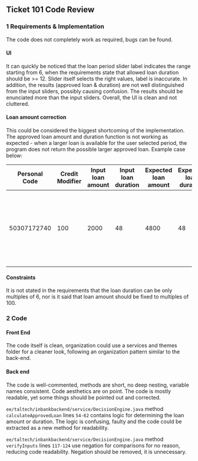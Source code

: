 ## Ticket 101 Code Review

### 1 Requirements & Implementation

The code does not completely work as required, bugs can be found. 

#### UI

It can quickly be noticed that the loan period slider label indicates the range starting from 6,
when the requirements state that allowed loan duration should be >= 12. Slider itself selects the right values, 
label is inaccurate. In addition, the results (approved loan & duration) are not well distinguished from
the input sliders, possibly causing confusion. The results should be enunciated more than the input sliders.
Overall, the UI is clean and not cluttered.

#### Loan amount correction

This could be considered the biggest shortcoming of the implementation.
The approved loan amount and duration function is not working as expected - when a larger loan is available for the user selected period,
the program does not return the possible larger approved loan. Example case below:


| Personal Code 	| Credit Modifier 	 | Input loan amount   	 | Input loan duration 	 | Expected loan amount 	 | Expected loan duration 	 | Actual loan amount 	 | Actual loan duration 	 | Fault 	                                                                   |
|---------------	|-------------------|-----------------------|-----------------------|------------------------|--------------------------|----------------------|------------------------|---------------------------------------------------------------------------|
|    50307172740 	| 100 	             | 2000    	             | 48	                   | 4800	                  | 	48                      | 	    2000            | 	 48                   | Loan amount is not corrected if selected period allows for a larger loan. |


#### Constraints

It is not stated in the requirements that the loan duration can be only multiples of 6, nor is it said that loan amount should be fixed to multiples of 100.


### 2 Code

#### Front End

The code itself is clean, organization could use a services and themes folder for a cleaner look, following 
an organization pattern similar to the back-end.

#### Back end

The code is well-commented, methods are short, no deep nesting, variable names consistent. Code aesthetics 
are on point. The code is mostly readable, yet some things should be pointed out and corrected.

`ee/taltech/inbankbackend/service/DecisionEngine.java` method `calculateApprovedLoan` lines `54-62` contains logic for 
determining the loan amount or duration. The logic is confusing, faulty and the code could be extracted as a new method for readability.

`ee/taltech/inbankbackend/service/DecisionEngine.java` method `verifyInputs` lines `117-124` use negation for comparisons for no reason,
reducing code readability. Negation should be removed, it is unnecessary.


